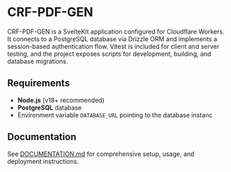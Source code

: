 # CRF-PDF-GEN

CRF-PDF-GEN is a SvelteKit application configured for Cloudflare Workers. It connects to a PostgreSQL database via Drizzle ORM and implements a session-based authentication flow. Vitest is included for client and server testing, and the project exposes scripts for development, building, and database migrations.


## Requirements
- **Node.js** (v18+ recommended)
- **PostgreSQL** database
- Environment variable `DATABASE_URL` pointing to the database instanc

## Documentation

See [DOCUMENTATION.md](./DOCUMENTATION.md) for comprehensive setup, usage, and deployment instructions.
